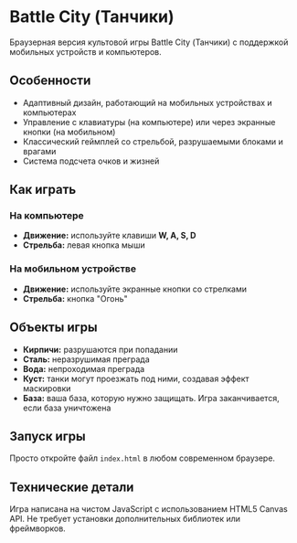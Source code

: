 # Battle City (Танчики)

Браузерная версия культовой игры Battle City (Танчики) с поддержкой мобильных устройств и компьютеров.

## Особенности

- Адаптивный дизайн, работающий на мобильных устройствах и компьютерах
- Управление с клавиатуры (на компьютере) или через экранные кнопки (на мобильном)
- Классический геймплей со стрельбой, разрушаемыми блоками и врагами
- Система подсчета очков и жизней

## Как играть

### На компьютере
- **Движение:** используйте клавиши **W, A, S, D**
- **Стрельба:** левая кнопка мыши

### На мобильном устройстве
- **Движение:** используйте экранные кнопки со стрелками
- **Стрельба:** кнопка "Огонь"

## Объекты игры

- **Кирпичи:** разрушаются при попадании
- **Сталь:** неразрушимая преграда
- **Вода:** непроходимая преграда
- **Куст:** танки могут проезжать под ними, создавая эффект маскировки
- **База:** ваша база, которую нужно защищать. Игра заканчивается, если база уничтожена

## Запуск игры

Просто откройте файл `index.html` в любом современном браузере.

## Технические детали

Игра написана на чистом JavaScript с использованием HTML5 Canvas API. Не требует установки дополнительных библиотек или фреймворков. 